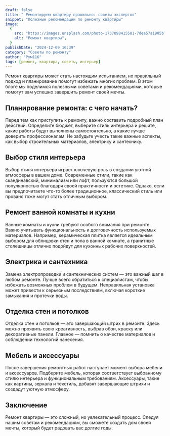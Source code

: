```yaml
---
draft: false
title: " Ремонтируем квартиру правильно: советы экспертов"
snippet: "Полезные рекомендации по ремонту квартиры"
image:
  {
    src: "https://images.unsplash.com/photo-1737898415581-7dea57a1905b?&fit=crop&w=430&h=240",
    alt: "Ремонт квартиры",
  }
publishDate: "2024-12-09 16:39"
category: "Советы по ремонту"
author: "Рум116"
tags: [ремонт, квартира, советы, интерьер]
---
```


Ремонт квартиры может стать настоящим испытанием, но правильный подход и планирование помогут избежать многих проблем. В этом блоге мы поделимся полезными советами и рекомендациями, которые помогут вам успешно завершить ремонт своей мечты.

## Планирование ремонта: с чего начать?

Перед тем как приступить к ремонту, важно составить подробный план действий. Определите бюджет, выберите стиль интерьера и решите, какие работы будут выполнены самостоятельно, а какие лучше доверить профессионалам. Не забудьте учесть такие важные аспекты, как выбор строительных материалов, электрику и сантехнику.

## Выбор стиля интерьера

Выбор стиля интерьера играет ключевую роль в создании уютной атмосферы в вашем доме. Современные стили, такие как скандинавский, минимализм или лофт, пользуются большой популярностью благодаря своей практичности и эстетике. Однако, если вы предпочитаете что-то более традиционное, классический стиль или прованс тоже могут стать отличным выбором.

## Ремонт ванной комнаты и кухни

Ванные комнаты и кухни требуют особого внимания при ремонте. Важно учитывать функциональность и долговечность используемых материалов. Например, керамическая плитка является идеальным выбором для облицовки стен и пола в ванной комнате, а гранитные столешницы отлично подойдут для кухонных рабочих поверхностей.

## Электрика и сантехника

Замена электропроводки и сантехнических систем — это важный шаг в любом ремонте. Лучше всего обратиться к специалистам, чтобы избежать возможных проблем в будущем. Неправильная установка может привести к серьезным последствиям, включая короткие замыкания и протечки воды.

## Отделка стен и потолков

Отделка стен и потолков — это завершающий штрих в ремонте. Здесь можно проявить свою креативность, выбрав обои, краску или декоративные панели. Главное — помнить о качестве материалов и соблюдении технологий нанесения.

## Мебель и аксессуары

После завершения ремонтных работ наступает момент выбора мебели и аксессуаров. Подберите мебель, которая соответствует выбранному стилю интерьера и функциональным требованиям. Аксессуары, такие как картины, зеркала и текстиль, добавят завершающие штрихи и создадут уютную атмосферу.

## Заключение

Ремонт квартиры — это сложный, но увлекательный процесс. Следуя нашим советам и рекомендациям, вы сможете создать дом своей мечты, который будет радовать вас долгие годы.
